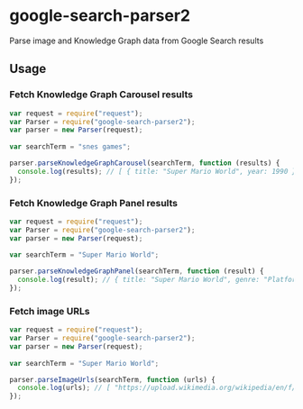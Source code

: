 # google-search-parser2
Parse image and Knowledge Graph data from Google Search results

## Usage

### Fetch Knowledge Graph Carousel results
```javascript
var request = require("request");
var Parser = require("google-search-parser2");
var parser = new Parser(request);
    
var searchTerm = "snes games";

parser.parseKnowledgeGraphCarousel(searchTerm, function (results) {
  console.log(results); // [ { title: "Super Mario World", year: 1990 }, { title: "Chrono Trigger" ...
});
```

### Fetch Knowledge Graph Panel results
```javascript
var request = require("request");
var Parser = require("google-search-parser2");
var parser = new Parser(request);
    
var searchTerm = "Super Mario World";

parser.parseKnowledgeGraphPanel(searchTerm, function (result) {
  console.log(result); // { title: "Super Mario World", genre: "Platform game", developers: [ "Nintendo" ] ...
});
```

### Fetch image URLs
```javascript
var request = require("request");
var Parser = require("google-search-parser2");
var parser = new Parser(request);
    
var searchTerm = "Super Mario World";

parser.parseImageUrls(searchTerm, function (urls) {
  console.log(urls); // [ "https://upload.wikimedia.org/wikipedia/en/f/f4/Supermarioworld.jpg", "http ...
});
```
